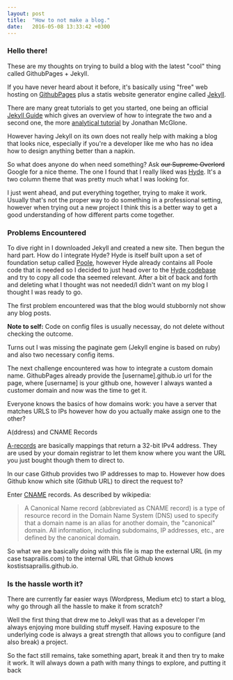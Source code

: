 ```yaml
---
layout: post
title:  "How to not make a blog."
date:   2016-05-08 13:33:42 +0300
---
```


### Hello there!

These are my thoughts on trying to build a blog with the latest "cool" thing called
GithubPages + Jekyll.

If you have never heard about it before, it's basically using "free" web hosting on
[GithubPages][githubpages-url] plus a statis website generator engine called
[Jekyll][jekyll-url].

There are many great tutorials to get you started, one being an official
[Jekyll Guide][jekyllgithub-url] which gives an overview of how to integrate
the two and a second one, the more [analytical tutorial][jonathanmacglone-url] by
Jonathan McGlone.

However having Jekyll on its own does not really help with making a blog that
looks nice, especially if you're a developer like me who has no idea how to
design anything better than a napkin.

So what does anyone do when need something? Ask <del>our Supreme Overlord</del> Google
for a nice theme. The one I found that I really liked was [Hyde][hyde-url]. It's a
two column theme that was pretty much what I was looking for.

I just went ahead, and put everything together, trying to make it work. Usually
that's not the proper way to do something in a professional setting, however when
trying out a new project I think this is a better way to get a good understanding
of how different parts come together.

### Problems Encountered

To dive right in I downloaded Jekyll and created a new site. Then begun the hard part.
How do I integrate Hyde? Hyde is itself built upon a set of foundation setup called
[Poole][poole-url], however Hyde already contains all Poole code that is needed so
I decided to just head over to the [Hyde codebase][hydecode-url] and try to copy all
code tha seemed relevant. After a bit of back and forth and deleting what I thought
was not needed/I didn't want on my blog I thought I was ready to go.

The first problem encountered was that the blog would stubbornly not show any blog posts.

<strong>Note to self:</strong> Code on config files is usually necessay,
do not delete without checking the outcome.

Turns out I was missing the paginate gem (Jekyll engine is based on ruby) and also
two necessary config items.

The next challenge encountered was how to integrate a custom domain name. GithubPages
already provide the [username].github.io url for the page, where [username] is your
github one, however I always wanted a customer domain and now was the time to get it.

Everyone knows the basics of how domains work: you have a server that matches URLS to IPs
however how do you actually make assign one to the other?

A(ddress) and CNAME Records

[A-records][arecord-url] are basically mappings that return a 32-bit IPv4 address. They are used
by your domain registrar to let them know where you want the URL you just bought
though them to direct to.

In our case Github provides two IP addresses to map to. However how does Github know
which site (Github URL) to direct the request to?

Enter [CNAME][cname-url] records. As described by wikipedia:
> A Canonical Name record (abbreviated as CNAME record) is a type of resource record
in the Domain Name System (DNS) used to specify that a domain name is an alias for another domain,
the "canonical" domain. All information, including subdomains, IP addresses, etc.,
are defined by the canonical domain.

So what we are basically doing with this file is map the external URL (in my case
tsaprailis.com) to the internal URL that Github knows kostistsaprailis.github.io.


### Is the hassle worth it?

There are currently far easier ways (Wordpress, Medium etc) to start a blog,
why go through all the hassle to make it from scratch?

Well the first thing that drew me to Jekyll was that as a developer I'm always
enjoying more building stuff myself. Having exposure to the underlying code is
always a great strength that allows you to configure (and also break) a project.

So the fact still remains, take something apart, break it and then try to make it
work. It will always down a path with many things to explore, and putting it back


[githubpages-url]: https://pages.github.com/
[jekyll-url]: https://jekyllrb.com/
[jekyllgithub-url]: https://jekyllrb.com/docs/github-pages/
[jonathanmacglone-url]: http://jmcglone.com/guides/github-pages/
[hyde-url]: http://hyde.getpoole.com/
[poole-url]: http://getpoole.com/
[hydecode-url]: https://github.com/poole/hyde/
[arecord-url]:https://en.wikipedia.org/wiki/List_of_DNS_record_types#A
[cname-url]:https://en.wikipedia.org/wiki/CNAME_record
